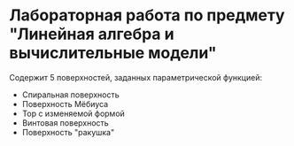 # Лабораторная работа по предмету "Линейная алгебра и вычислительные модели"

Содержит 5 поверхностей, заданных параметрической функцией:
* Спиральная поверхность
* Поверхность Мёбиуса
* Тор с изменяемой формой
* Винтовая поверхность
* Поверхность "ракушка"
